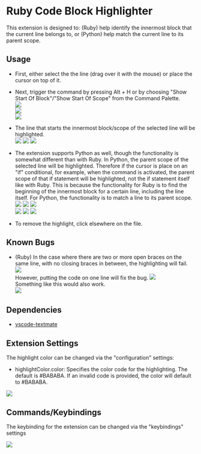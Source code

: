 # Ruby Code Block Highlighter

This extension is designed to: (Ruby) help identify the innermost block that the current line belongs to, or (Python) help match the current line to its parent scope.

## Usage

* First, either select the the line (drag over it with the mouse) or place the cursor on top of it.
* Next, trigger the command by pressing Alt + H or by choosing "Show Start Of Block"/"Show Start Of Scope" from the Command Palette.  
![](./images/example_highlighting.png)  
![](./images/command_selection_ruby.png)  
![](./images/command_selection_python.png)  
  
* The line that starts the innermost block/scope of the selected line will be highlighted.  
![](./images/example_highlighting_1.png) ![](./images/example_highlighting_2.png) ![](./images/example_highlighting_3.png)  
  
* The extension supports Python as well, though the functionality is somewhat different than with Ruby. In Python, the parent scope of the selected line will be highlighted. Therefore if the cursor is place on an "if" conditional, for example, when the command is activated, the parent scope of that if statement will be highlighted, not the if statement itself like with Ruby. This is because the functionality for Ruby is to find the beginning of the innermost block for a certain line, including the line itself. For Python, the functionality is to match a line to its parent scope.  
![](./images/python_example_1.png) ![](./images/python_example_2.png) ![](./images/python_example_3.png)  
![](./images/python_example_4.png) ![](./images/python_example_5.png) ![](./images/python_example_6.png)  
  
* To remove the highlight, click elsewhere on the file.  
  
## Known Bugs

* (Ruby) In the case where there are two or more open braces on the same line, with no closing braces in between, the highlighting will fail.  
![](./images/error_producing_code.png)  
However, putting the code on one line will fix the bug. 
![](./images/error_fix.png)  
Something like this would also work.  
![](./images/error_fix_2.png)  

## Dependencies

* [vscode-textmate](https://github.com/Microsoft/vscode-textmate)

## Extension Settings

The highlight color can be changed via the "configuration" settings:

* highlightColor.color: Specifies the color code for the highlighting. The default is #BABABA. If an invalid code is provided, the color will default to #BABABA.
  
![](./images/configurations.png)

## Commands/Keybindings

The keybinding for the extension can be changed via the "keybindings" settings  
  
![](./images/commands_and_keybindings.png)  
